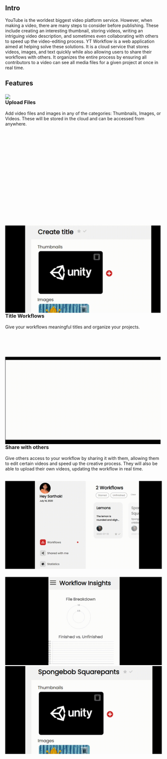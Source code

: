 <h2>Intro</h2>
<p>
    YouTube is the worldest biggest video platform service. However, when making a video, there are many steps to consider before publishing. These include creating an interesting thumbnail, storing videos, writing an intriguing video description, and sometimes even collaborating with others to speed up the video-editing process. YT Workflow is a web application aimed at helping solve these solutions. It is a cloud service that stores videos, images, and text quickly while also allowing users to share their workflows with others. It organizes the entire process by ensuring all contributors to a video can see all media files for a given project at once in real time.
</p>
<h2>Features</h2>
<div style="height:400px;">
    <img src="Video-Overview/add-files-to-your-workflow.gif" align="left" width="500"/>
    <h3>Upload Files</h2>
    <p>
    Add video files and images in any of the categories: Thumbnails, Images, or Videos. These will be stored in the cloud and can be accessed from anywhere.
    </p>
</div>

<div style="height:400px;">
    <img src="Video-Overview/add-meaningful-titles.gif" align="left" width="500" />
    <h3>Title Workflows</h3>  
    <p>
        Give your workflows meaningful titles and organize your projects.
    </p>
</div>

<div style="height:400px;" >
<img src="Video-Overview/share-your-work-with-others.gif" align="left" width="500"/>
<h3>Share with others</h3>
<p>
    Give others access to your workflow by sharing it with them, allowing them to edit certain videos and speed up the creative process. They will also be able to upload their own videos, updating the workflow in real time.
</p>
</div>

<div>
<img src="Video-Overview/check-out-the-workflows-shared-with-you.gif" />
<h3></h3>
</div>
<img src="Video-Overview/gain-valuable-insights.gif"  />
<img src="Video-Overview/mark-whether-your-workflow-is-starred-and-finished.gif" />
